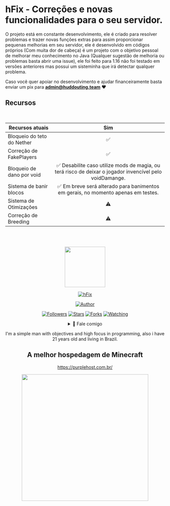 # hFix - Correções e novas funcionalidades para o seu servidor.

O projeto está em constante desenvolvimento, ele é criado para resolver problemas e trazer novas funções extras para assim proporcionar pequenas melhorias em seu servidor, ele é desenvolvido em códigos próprios (Com muita dor de cabeça) é um projeto com o objetivo pessoal de melhorar meu conhecimento no Java (Qualquer sugestão de melhoria ou problemas basta abrir uma issue), ele foi feito para 1.16 não foi testado em versões anteriores mas possui um sisteminha que irá detectar qualquer problema.

Caso você quer apoiar no desenvolvimento e ajudar financeiramente basta enviar um pix para **admin@huddouting.team** :heart:


## Recursos
<br>

| Recursos atuais |Sim|
|------|:---:
| Bloqueio do teto do Nether |✅|
| Correção de FakePlayers |✅|
| Bloqueio de dano por void |✅️ Desabilite caso utilize mods de magia, ou terá risco de deixar o jogador invencível pelo voidDamange. |
| Sistema de banir blocos |✅️ Em breve será alterado para banimentos em gerais, no momento apenas em testes.|
| Sistema de Otimizações |⚠️|
| Correção de Breeding |⚠️|
<div align="center">

<br><br>
<p align="center">
<img src="https://avatars.githubusercontent.com/u/66142507?v=4" width="128" height="128"/>
</p>
<p align="center">
<a href="#"><img title="hFix" src="https://img.shields.io/badge/hFix-green?colorA=%23ff0000&colorB=%23017e40&style=for-the-badge"></a>
</p>
<p align="center">
<a href="https://github.com/TheMartinfer22"><img title="Author" src="https://img.shields.io/badge/AUTHOR-TheMartinfer22-orange.svg?style=for-the-badge&logo=github"></a>
</p>
<p align="center">
<a href="https://github.com/TheMartinfer22/followers"><img title="Followers" src="https://img.shields.io/github/followers/TheMartinfer22?color=blue&style=flat-square"></a>
<a href="https://github.com/TheMartinfer22/hFix/stargazers/"><img title="Stars" src="https://img.shields.io/github/stars/TheMartinfer22/hFix?color=red&style=flat-square"></a>
<a href="https://github.com/TheMartinfer22/hFix/network/members"><img title="Forks" src="https://img.shields.io/github/forks/TheMartinfer22/hFix?color=red&style=flat-square"></a>
<a href="https://github.com/TheMartinfer22/hFix/watchers"><img title="Watching" src="https://img.shields.io/github/watchers/TheMartinfer22/hFix?label=Watchers&color=blue&style=flat-square"></a>
</p>
<div align="center">
<details>
 
 <p></p>
 <summary>🥟 Fale comigo</summary>
 
 **E-mail**: admin@huddouting.team
 
</details>

I'm a simple man with objectives and high focus in programming, also i have 21 years old and living in Brazil.


## A melhor hospedagem de Minecraft

https://purplehost.com.br/
</div>
<p align="center">
<img src="https://i.imgur.com/pVuTwkq.png width="400" height="400"/>

